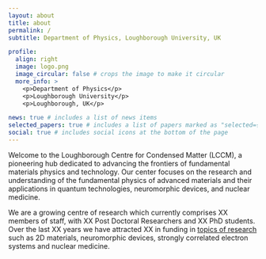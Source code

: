```yaml
---
layout: about
title: about
permalink: /
subtitle: Department of Physics, Loughborough University, UK 

profile:
  align: right
  image: logo.png
  image_circular: false # crops the image to make it circular
  more_info: >
    <p>Department of Physics</p>
    <p>Loughborough University</p>
    <p>Loughborough, UK</p>

news: true # includes a list of news items
selected_papers: true # includes a list of papers marked as "selected={true}"
social: true # includes social icons at the bottom of the page
---
```


Welcome to the Loughborough Centre for Condensed Matter (LCCM), a pioneering hub dedicated to advancing the frontiers of fundamental materials physics and technology. Our center focuses on the research and understanding of the fundamental physics of advanced materials and their applications in quantum technologies, neuromorphic devices, and nuclear medicine.

We are a growing centre of research which currently comprises XX members of staff, with XX Post Doctoral Researchers and XX PhD students.  Over the last XX years we have attracted XX in funding in [topics of research](/research/) such as 2D materials, neuromorphic devices, strongly correlated electron systems and nuclear medicine.  

